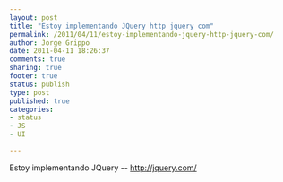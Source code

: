 ```yaml
--- 
layout: post
title: "Estoy implementando JQuery http jquery com"
permalink: /2011/04/11/estoy-implementando-jquery-http-jquery-com/
author: Jorge Grippo
date: 2011-04-11 18:26:37
comments: true
sharing: true
footer: true
status: publish
type: post
published: true
categories: 
- status
- JS
- UI

---
```

<!-- 182 -->
Estoy implementando JQuery -- http://jquery.com/

